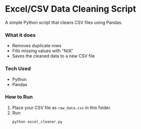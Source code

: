 # Excel/CSV Data Cleaning Script

A simple Python script that cleans CSV files using Pandas.  

### What it does
- Removes duplicate rows
- Fills missing values with "N/A"
- Saves the cleaned data to a new CSV file

### Tech Used
- Python
- Pandas

### How to Run
1. Place your CSV file as `raw_data.csv` in this folder.
2. Run:
   ```bash
   python excel_cleaner.py
